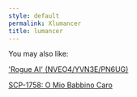 ```yaml
---
style: default
permalink: Xlumancer
title: lumancer
---
```

You may also like:

['Rogue AI' (NVEO4/YVN3E/PN6UG)](http://scp-wiki.net/rogue-ai-nveo4-yvn3e-pn6ug)

[SCP-1758: O Mio Babbino Caro](http://scp-wiki.net/scp-1758)
